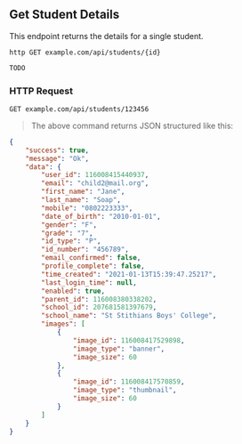 ## Get Student Details
This endpoint returns the details for a single student.
 
```shell
http GET example.com/api/students/{id}
```

```javascript
TODO
```

### HTTP Request

`GET example.com/api/students/123456`

> The above command returns JSON structured like this:

```json
{
    "success": true,
    "message": "Ok",
    "data": {
        "user_id": 116008415440937,
        "email": "child2@mail.org",
        "first_name": "Jane",
        "last_name": "Soap",
        "mobile": "0802223333",
        "date_of_birth": "2010-01-01",
        "gender": "F",
        "grade": "7",
        "id_type": "P",
        "id_number": "456789",
        "email_confirmed": false,
        "profile_complete": false,
        "time_created": "2021-01-13T15:39:47.25217",
        "last_login_time": null,
        "enabled": true,
        "parent_id": 116008380338202,
        "school_id": 207681581397679,
        "school_name": "St Stithians Boys' College",
        "images": [
            {
                "image_id": 116008417529898,
                "image_type": "banner",
                "image_size": 60
            },
            {
                "image_id": 116008417570859,
                "image_type": "thumbnail",
                "image_size": 60
            }
        ]
    }
}
```

